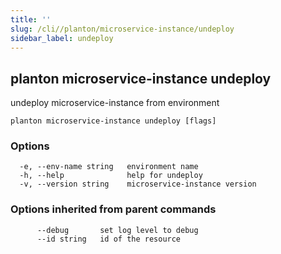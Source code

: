```yaml
---
title: ''
slug: /cli//planton/microservice-instance/undeploy
sidebar_label: undeploy
---
```

## planton microservice-instance undeploy

undeploy microservice-instance from environment

```
planton microservice-instance undeploy [flags]
```

### Options

```
  -e, --env-name string   environment name
  -h, --help              help for undeploy
  -v, --version string    microservice-instance version
```

### Options inherited from parent commands

```
      --debug       set log level to debug
      --id string   id of the resource
```

